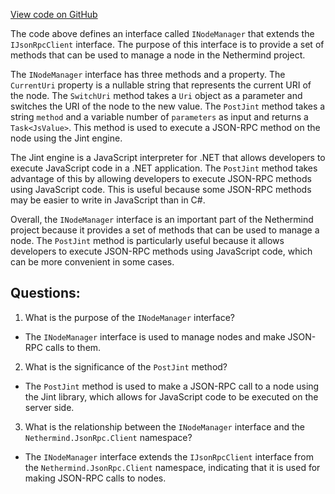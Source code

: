 [View code on GitHub](https://github.com/NethermindEth/nethermind/src/Nethermind/Nethermind.Cli/INodeManager.cs)

The code above defines an interface called `INodeManager` that extends the `IJsonRpcClient` interface. The purpose of this interface is to provide a set of methods that can be used to manage a node in the Nethermind project. 

The `INodeManager` interface has three methods and a property. The `CurrentUri` property is a nullable string that represents the current URI of the node. The `SwitchUri` method takes a `Uri` object as a parameter and switches the URI of the node to the new value. The `PostJint` method takes a string `method` and a variable number of `parameters` as input and returns a `Task<JsValue>`. This method is used to execute a JSON-RPC method on the node using the Jint engine. 

The Jint engine is a JavaScript interpreter for .NET that allows developers to execute JavaScript code in a .NET application. The `PostJint` method takes advantage of this by allowing developers to execute JSON-RPC methods using JavaScript code. This is useful because some JSON-RPC methods may be easier to write in JavaScript than in C#. 

Overall, the `INodeManager` interface is an important part of the Nethermind project because it provides a set of methods that can be used to manage a node. The `PostJint` method is particularly useful because it allows developers to execute JSON-RPC methods using JavaScript code, which can be more convenient in some cases.
## Questions: 
 1. What is the purpose of the `INodeManager` interface?
- The `INodeManager` interface is used to manage nodes and make JSON-RPC calls to them.

2. What is the significance of the `PostJint` method?
- The `PostJint` method is used to make a JSON-RPC call to a node using the Jint library, which allows for JavaScript code to be executed on the server side.

3. What is the relationship between the `INodeManager` interface and the `Nethermind.JsonRpc.Client` namespace?
- The `INodeManager` interface extends the `IJsonRpcClient` interface from the `Nethermind.JsonRpc.Client` namespace, indicating that it is used for making JSON-RPC calls to nodes.